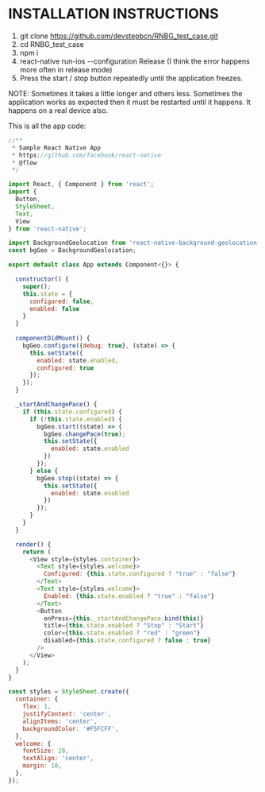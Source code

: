 # INSTALLATION INSTRUCTIONS

1. git clone https://github.com/devstepbcn/RNBG_test_case.git
2. cd RNBG_test_case
3. npm i
4. react-native run-ios --configuration Release  (I think the error happens more often in release mode)
5. Press the start / stop button repeatedly until the application freezes. 

NOTE: Sometimes it takes a little longer and others less. Sometimes the application works as expected then it must be restarted until it happens. It happens on a real device also.

This is all the app code:

```js
//**
 * Sample React Native App
 * https://github.com/facebook/react-native
 * @flow
 */

import React, { Component } from 'react';
import {
  Button,
  StyleSheet,
  Text,
  View
} from 'react-native';

import BackgroundGeolocation from 'react-native-background-geolocation'
const bgGeo = BackgroundGeolocation;

export default class App extends Component<{}> {

  constructor() {
    super();
    this.state = {
      configured: false,
      enabled: false
    }
  }
  
  componentDidMount() {
    bgGeo.configure({debug: true}, (state) => {
      this.setState({
        enabled: state.enabled,
        configured: true
      });
    });
  }

  _startAndChangePace() {
    if (this.state.configured) {
      if (!this.state.enabled) {
        bgGeo.start((state) => {
          bgGeo.changePace(true);
          this.setState({
            enabled: state.enabled
          })
        });
      } else {
        bgGeo.stop((state) => {          
          this.setState({
            enabled: state.enabled            
          })
        });
      }
    }
  }

  render() {
    return (
      <View style={styles.container}>
        <Text style={styles.welcome}>
          Configured: {this.state.configured ? "true" : "false"}
        </Text>
        <Text style={styles.welcome}>
          Enabled: {this.state.enabled ? "true" : "false"}
        </Text>
        <Button
          onPress={this._startAndChangePace.bind(this)}
          title={this.state.enabled ? "Stop" : "Start"}
          color={this.state.enabled ? "red" : "green"}
          disabled={this.state.configured ? false : true}
        />
      </View>
    );
  }
}

const styles = StyleSheet.create({
  container: {
    flex: 1,
    justifyContent: 'center',
    alignItems: 'center',
    backgroundColor: '#F5FCFF',
  },
  welcome: {
    fontSize: 20,
    textAlign: 'center',
    margin: 10,
  },
});

```
